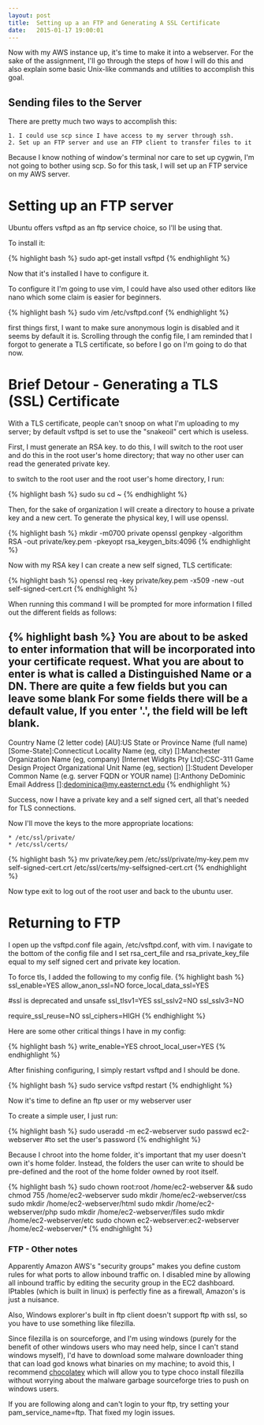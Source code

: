 ```yaml
---
layout: post
title:  Setting up a an FTP and Generating A SSL Certificate
date:   2015-01-17 19:00:01
---
```


Now with my AWS instance up, it's time to make it into a webserver. For the sake of the assignment, I'll go through the steps of how I will do this and also explain some basic Unix-like commands and utilities to accomplish this goal.

Sending files to the Server
---------------------------

There are pretty much two ways to accomplish this:

	1. I could use scp since I have access to my server through ssh.
	2. Set up an FTP server and use an FTP client to transfer files to it

Because I know nothing of window's terminal nor care to set up cygwin, I'm not going to bother using scp. So for this task, I will set up an FTP service on my AWS server.

Setting up an FTP server
========================

Ubuntu offers vsftpd as an ftp service choice, so I'll be using that.

To install it:

{% highlight bash %}
sudo apt-get install vsftpd
{% endhighlight %}

Now that it's installed I have to configure it.

To configure it I'm going to use vim, I could have also used other editors like nano which some claim is easier for beginners.

{% highlight bash %}
sudo vim /etc/vsftpd.conf
{% endhighlight %}

first things first, I want to make sure anonymous login is disabled and it seems by default it is. Scrolling through the config file, I am reminded that I forgot to generate a TLS certificate, so before I go on I'm going to do that now.

Brief Detour - Generating a TLS (SSL) Certificate
===========================================

With a TLS certificate, people can't snoop on what I'm uploading to my server; by default vsftpd is set to use the "snakeoil" cert which is useless.

First, I must generate an RSA key. to do this, I will switch to the root user and do this in the root user's home directory; that way no other user can read the generated private key.

to switch to the root user and the root user's home directory, I run:

{% highlight bash %}
sudo su
cd ~
{% endhighlight %}

Then, for the sake of organization I will create a directory to house a private key and a new cert. To generate the physical key, I will use openssl.

{% highlight bash %}
mkdir -m0700 private
openssl genpkey -algorithm RSA -out private/key.pem -pkeyopt rsa_keygen_bits:4096
{% endhighlight %}

Now with my RSA key I can create a new self signed, TLS certificate:

{% highlight bash %}
openssl req -key private/key.pem -x509 -new -out self-signed-cert.crt
{% endhighlight %}

When running this command I will be prompted for more information
I filled out the different fields as follows:

{% highlight bash %}
You are about to be asked to enter information that will be incorporated
into your certificate request.
What you are about to enter is what is called a Distinguished Name or a DN.
There are quite a few fields but you can leave some blank
For some fields there will be a default value,
If you enter '.', the field will be left blank.
-----
Country Name (2 letter code) [AU]:US
State or Province Name (full name) [Some-State]:Connecticut
Locality Name (eg, city) []:Manchester
Organization Name (eg, company) [Internet Widgits Pty Ltd]:CSC-311 Game Design Project
Organizational Unit Name (eg, section) []:Student Developer
Common Name (e.g. server FQDN or YOUR name) []:Anthony DeDominic
Email Address []:dedominica@my.easternct.edu
{% endhighlight %}

Success, now I have a private key and a self signed cert, all that's needed for TLS connections.

Now I'll move the keys to the more appropriate locations:

	* /etc/ssl/private/
	* /etc/ssl/certs/

{% highlight bash %}
mv private/key.pem /etc/ssl/private/my-key.pem
mv self-signed-cert.crt /etc/ssl/certs/my-selfsigned-cert.crt
{% endhighlight %}

Now type exit to log out of the root user and back to the ubuntu user.

Returning to FTP
================

I open up the vsftpd.conf file again, /etc/vsftpd.conf, with vim. I navigate to the bottom of the config file and I set rsa_cert_file and rsa_private_key_file equal to my self signed cert and private key location.

To force tls, I added the following to my config file.
{% highlight bash %}
ssl_enable=YES
allow_anon_ssl=NO
force_local_data_ssl=YES

#ssl is deprecated and unsafe
ssl_tlsv1=YES
ssl_sslv2=NO
ssl_sslv3=NO

require_ssl_reuse=NO
ssl_ciphers=HIGH
{% endhighlight %}

Here are some other critical things I have in my config:

{% highlight bash %}
write_enable=YES
chroot_local_user=YES
{% endhighlight %}

After finishing configuring, I simply restart vsftpd and I should be done.

{% highlight bash %}
sudo service vsftpd restart
{% endhighlight %}

Now it's time to define an ftp user or my webserver user

To create a simple user, I just run:

{% highlight bash %}
sudo useradd -m ec2-webserver
sudo passwd ec2-webserver #to set the user's password
{% endhighlight %}

Because I chroot into the home folder, it's important that my user doesn't own it's home folder. Instead, the folders the user can write to should be pre-defined and the root of the home folder owned by root itself.

{% highlight bash %}
sudo chown root:root /home/ec2-webserver && sudo chmod 755 /home/ec2-webserver
sudo mkdir /home/ec2-webserver/css
sudo mkdir /home/ec2-webserver/html
sudo mkdir /home/ec2-webserver/php
sudo mkdir /home/ec2-webserver/files
sudo mkdir /home/ec2-webserver/etc
sudo chown ec2-webserver:ec2-webserver /home/ec2-webserver/*
{% endhighlight %}

### FTP - Other notes

Apparently Amazon AWS's "security groups" makes you define custom rules for what ports to allow inbound traffic on. I disabled mine by allowing all inbound traffic by editing the security group in the EC2 dashboard. IPtables (which is built in linux) is perfectly fine as a firewall, Amazon's is just a nuisance.

Also, Windows explorer's built in ftp client doesn't support ftp with ssl, so you have to use something like filezilla.

Since filezilla is on sourceforge, and I'm using windows (purely for the benefit of other windows users who may need help, since I can't stand windows myself), I'd have to download some malware downloader thing that can load god knows what binaries on my machine; to avoid this, I recommend [chocolatey](https://chocolatey.org) which will allow you to type choco install filezilla without worrying about the malware garbage sourceforge tries to push on windows users.

If you are following along and can't login to your ftp, try setting your pam_service_name=ftp. That fixed my login issues.
